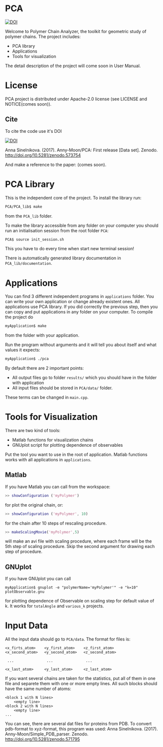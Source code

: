 # PCA

[![DOI](https://zenodo.org/badge/73385795.svg)](https://zenodo.org/badge/latestdoi/73385795)

Welcome to Polymer Chain Analyzer, the toolkit for geometric study of polymer chains.
The project includes:
* PCA library
* Applications
* Tools for visualization

The detail description of the project will come soon in User Manual.

# License
PCA project is distributed under Apache-2.0 license (see LICENSE and NOTICE(comes soon)).

## Cite
To cite the code use it's DOI

[![DOI](https://zenodo.org/badge/73385795.svg)](https://zenodo.org/badge/latestdoi/73385795)

Anna Sinelnikova. (2017). Anny-Moon/PCA: First release [Data set]. Zenodo. http://doi.org/10.5281/zenodo.573754

And make a reference to the paper: (comes soon).

# PCA Library
This is the independent core of the project. To install the library run:
```bash
PCA/PCA_lib$ make
```
from the `PCA_lib` folder.

To make the library accessible from any folder on your computer you should run an initialisation session from the root folder `PCA`:
```bash
PCA$ source init_session.sh
```
This you have to do every time when start new terminal session!

There is automatically generated library documentation in `PCA_lib/documentation`.

# Applications
You can find 3 different independent programs in `applications` folder. You can write your own application or change already existent ones. All applications use PCA library. If you did correctly the previous step, then you can copy and put applications in any folder on your computer.
To compile the project do
```bash
myApplication$ make
```
from the folder with your application.

Run the program without arguments and it will tell you about itself and what values it expects:
```bash
myApplication$ ./pca
```
By default there are 2 important points:
* All output files go to folder `results/` which you should have in the folder with application
* All input files should be stored in `PCA/data/` folder. 

These terms can be changed in `main.cpp`.

# Tools for Visualization
There are two kind of tools:
* Matlab functions for visualization chains
* GNUplot script for plotting dependence of observables

Put the tool you want to use in the root of application. Matlab functions works with all applications in `applications`.

## Matlab
If you have Matlab you can call from the workspace:
``` matlab
>> showConfiguration ('myPolymer')
```
for plot the original chain, or:
``` matlab
>> showConfiguration ('myPolymer', 10)
```
for the chain after 10 steps of rescaling procedure.

```matlab
>> makeScalingMovie('myPolymer',5)
```
will make an avi file with scaling procedure, where each frame will be the 5th step of scaling procedure. Skip the second argument for drawing each step of procedure.

## GNUplot
If you have GNUplot you can call
```
myApplication$ gnuplot -e "polymerName='myPolymer'" -e "k=10" plotObservable.gnu
```
for plotting dependence of Observable on scaling step for default value of k. It works for `totalAngle` and  `various_k` projects.

# Input Data
All the input data should go to `PCA/data`. The format for files is:
```
<x_firts_atom>    <y_first_atom>    <z_first_atom>
<x_second_atom>   <y_second_atom>   <z_second_atom>

 ...               ...               ...
 
<x_last_atom>     <y_last_atom>     <z_last_atom>
```

If you want several chains are taken for the statistics, put all of them in one file and separete them with one or more empty lines. All such blocks should have the same number of atoms:

```
<block 1 with N lines>
    <empty line>
<block 2 with N lines>
    <empty line>
...
```

You can see, there are several dat files for proteins from PDB. To convert pdb-format to xyz-format, this program was used: Anna Sinelnikova. (2017). Anny-Moon/Simple_PDB_parser. Zenodo. http://doi.org/10.5281/zenodo.571795
